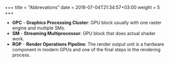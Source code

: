+++
title = "Abbrevations"
date = 2018-07-04T21:34:57+03:00
weight = 5
+++

* **GPC** - **Graphics Processing Cluster**: GPU block usually with one raster engine and multiple SMs.
* **SM** - **Streaming Multiprocessor**: GPU block that does actual shader work.
* **ROP** - **Render Operations Pipeline**: The render output unit is a hardware component in modern GPUs and one of the final steps in the rendering process.  